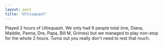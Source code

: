 ```yaml
---
layout: post
title: "Ultisquash"
---
```


Played 2 hours of Ultisquash. We only had 9 people total (me, Diana, Maddie, Panna, Dre, Papa, Bill M, Grimes) but we managed to play non-stop for the whole 2 hours. Turns out you really don't need to rest that much.
